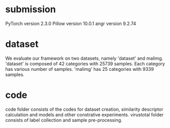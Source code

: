 # submission
PyTorch version 2.3.0
Pillow version 10.0.1 
angr version 9.2.74

# dataset
We evaluate our framework on two datasets, namely 'dataset' and malimg.
'dataset' is composed of 42 categories with 25739 samples. Each category has various number of samples.
'malimg' has 25 categories with 9339 samples.

# code
code folder consists of the codes for dataset creation, similarity descriptor calculation and models and other constrative experiments.
virustotal folder consists of label collection and sample pre-processing.
